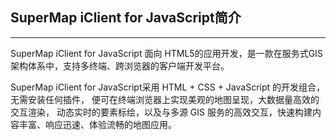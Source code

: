 ﻿## SuperMap iClient for JavaScript简介
---
SuperMap iClient for JavaScript 面向 HTML5的应用开发，是一款在服务式GIS架构体系中，支持多终端、跨浏览器的客户端开发平台。

SuperMap iClient for JavaScript采用 HTML + CSS + JavaScript 的开发组合，无需安装任何插件， 便可在终端浏览器上实现美观的地图呈现，大数据量高效的交互渲染， 动态实时的要素标绘，以及与多源 GIS 服务的高效交互，快速构建内容丰富、响应迅速、体验流畅的地图应用。

